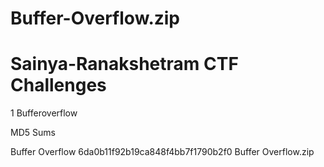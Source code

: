 # Buffer-Overflow.zip
# Sainya-Ranakshetram CTF Challenges

1 Bufferoverflow

MD5 Sums

Buffer Overflow 6da0b11f92b19ca848f4bb7f1790b2f0 Buffer Overflow.zip
